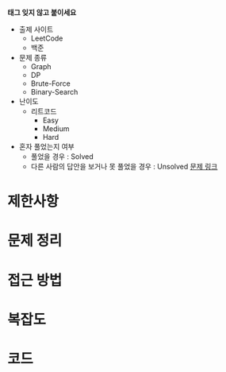 **태그 잊지 않고 붙이세요**
- 출제 사이트
	- LeetCode
	- 백준
- 문제 종류
	- Graph
	- DP
	- Brute-Force
	- Binary-Search
- 난이도
	- 리트코드
		- Easy
		- Medium
		- Hard
- 혼자 풀었는지 여부
	- 풀었을 경우 : Solved
	- 다른 사람의 답안을 보거나 못 풀었을 경우 : Unsolved
[문제 링크](링크)
# 제한사항

# 문제 정리

# 접근 방법

# 복잡도

# 코드


